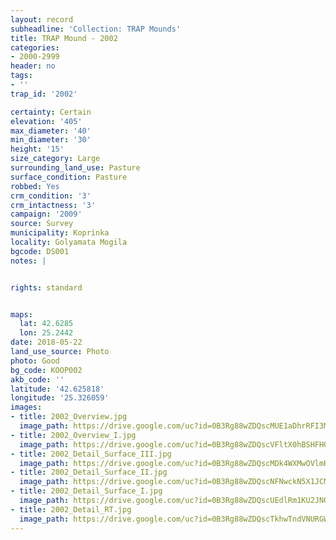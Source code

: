 ```yaml
---
layout: record
subheadline: 'Collection: TRAP Mounds'
title: TRAP Mound - 2002
categories:
- 2000-2999
header: no
tags:
- ''
trap_id: '2002'

certainty: Certain
elevation: '405'
max_diameter: '40'
min_diameter: '30'
height: '15'
size_category: Large
surrounding_land_use: Pasture
surface_condition: Pasture
robbed: Yes
crm_condition: '3'
crm_intactness: '3'
campaign: '2009'
source: Survey
municipality: Koprinka
locality: Golyamata Mogila
bgcode: DS001
notes: |


rights: standard


maps:
  lat: 42.6285
  lon: 25.2442
date: 2018-05-22
land_use_source: Photo
photo: Good
bg_code: KOOP002
akb_code: ''
latitude: '42.625818'
longitude: '25.326059'
images:
- title: 2002_Overview.jpg
  image_path: https://drive.google.com/uc?id=0B3Rg88wZDQscMUE1aDhrRFI3MG8
- title: 2002_Overview_I.jpg
  image_path: https://drive.google.com/uc?id=0B3Rg88wZDQscVFltX0hBSHFHQ0E
- title: 2002_Detail_Surface_III.jpg
  image_path: https://drive.google.com/uc?id=0B3Rg88wZDQscMDk4WXMwOVlmRTg
- title: 2002_Detail_Surface_II.jpg
  image_path: https://drive.google.com/uc?id=0B3Rg88wZDQscNFNwckN5X1JCMmM
- title: 2002_Detail_Surface_I.jpg
  image_path: https://drive.google.com/uc?id=0B3Rg88wZDQscUEdlRm1KU2JNOWc
- title: 2002_Detail_RT.jpg
  image_path: https://drive.google.com/uc?id=0B3Rg88wZDQscTkhwTndVNURGWjg
---
```

